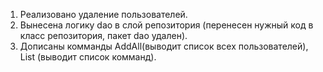 1. Реализовано удаление пользователей.
2. Вынесена логику dao в слой репозитория (перенесен нужный код в класс репозитория, пакет dao удален).
3. Дописаны комманды AddAll(выводит список всех пользователей), List (выводит список комманд).